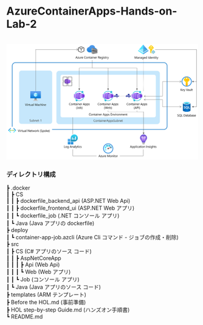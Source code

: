 # AzureContainerApps-Hands-on-Lab-2

<br />

<img src="images/mcw-workshop-q4.png" />

<br />

### ディレクトリ構成
┣ .docker  
┃   ┣ CS  
┃   ┃   ┣ dockerfile_backend_api (ASP.NET Web Api)  
┃   ┃   ┣ dockerfile_frontend_ui (ASP.NET Web アプリ)  
┃   ┃   ┗ dockerfile_job (.NET コンソール アプリ)  
┃   ┗ Java (Java アプリの dockerfile)  
┣ deploy  
┃   ┗ container-app-job.azcli (Azure Cli コマンド - ジョブの作成・削除)  
┣ src  
┃   ┣ CS (C# アプリのソース コード)  
┃   ┃   ┣ AspNetCoreApp  
┃   ┃   ┃   ┣ Api (Web Api)  
┃   ┃   ┃   ┗ Web (Web アプリ)  
┃   ┃   ┗ Job (コンソール アプリ)  
┃   ┗ Java (Java アプリのソース コード)  
┣ templates (ARM テンプレート)  
┣ Before the HOL.md (事前準備)  
┣ HOL step-by-step Guide.md (ハンズオン手順書)  
┗ README.md  